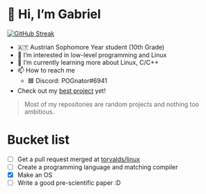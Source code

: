 # 👋 Hi, I’m Gabriel
[![GitHub Streak](https://github-readme-streak-stats.herokuapp.com?user=POGnator&theme=dark&hide_border=true&background=DD272700)](https://git.io/streak-stats)
- :austria: Austrian Sophomore Year student (10th Grade)
- 👀 I’m interested in low-level programming and Linux
- 🌱 I’m currently learning more about Linux, C/C++
- 📫 How to reach me
  - 🟦 Discord: POGnator#6941
- Check out my [best project](https://github.com/POGnator/yaOS) yet!

> Most of my repositories are random projects and nothing too ambitious.

# Bucket list

- [ ] Get a pull request merged at [torvalds/linux](github.com/torvalds/linux)
- [ ] Create a programming language and matching compiler
- [x] Make an OS
- [ ] Write a good pre-scientific paper :D 
